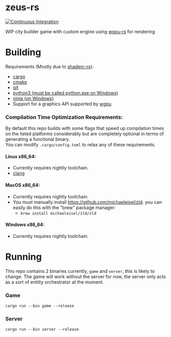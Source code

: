 # zeus-rs
[![Continuous Integration](https://github.com/AlecGoncharow/zeus-rs/actions/workflows/rust.yml/badge.svg)](https://github.com/AlecGoncharow/project-name-tbd/actions/workflows/rust.yml)

WIP city builder game with custom engine using [wgpu-rs](https://github.com/gfx-rs/wgpu-rs) for rendering

# Building
Requirements (Mostly due to [shaderc-rs](https://github.com/google/shaderc-rs#building-from-source)): 
 * [cargo](https://www.rust-lang.org/tools/install)
 * [cmake](https://cmake.org/)
 * [git](https://git-scm.com/)
 * [python3 (must be called python.exe on Windows)](https://www.python.org/)
 * [ninja (on Windows)](https://github.com/ninja-build/ninja/releases)
 * Support for a graphics API supported by [wgpu](https://github.com/gfx-rs/wgpu#supported-platforms)

### Compilation Time Optimization Requirements: 
By default this repo builds with some flags that speed up compilation times on the listed platforms considerably but are completely optional in terms of generating a functional binary.  
You can modify `.cargo/config.toml` to relax any of these requirements.

#### Linux x86_64:
* Currently requires nightly toolchain.   
* [clang](https://releases.llvm.org/download.html)

#### MacOS x86_64:
* Currently requires nightly toolchain.   
* You must manually install https://github.com/michaeleisel/zld. you can easily do this with the "brew" package manager:  
  * `brew install michaeleisel/zld/zld`  

#### Windows x86_64:
* Currently requires nightly toolchain.   

# Running
This repo contains 2 binaries currently, `game` and `server`, this is likely to change. The game will work without the server for now, 
the server only acts as a sort of entiity orchestrator at the moment.

### Game
`cargo run --bin game --release`

### Server
`cargo run --bin server --release`
